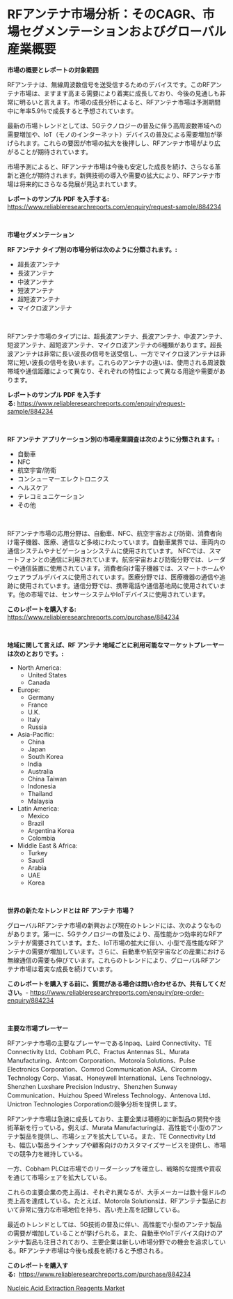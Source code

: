 <p><h1>RFアンテナ市場分析：そのCAGR、市場セグメンテーションおよびグローバル産業概要</h1></p><p><strong>市場の概要とレポートの対象範囲</strong></p>
<p><p>RFアンテナは、無線周波数信号を送受信するためのデバイスです。このRFアンテナ市場は、ますます高まる需要により着実に成長しており、今後の見通しも非常に明るいと言えます。市場の成長分析によると、RFアンテナ市場は予測期間中に年率5.9％で成長すると予想されています。</p><p>最新の市場トレンドとしては、5Gテクノロジーの普及に伴う高周波数帯域への需要増加や、IoT（モノのインターネット）デバイスの普及による需要増加が挙げられます。これらの要因が市場の拡大を後押しし、RFアンテナ市場がより広がることが期待されています。</p><p>市場予測によると、RFアンテナ市場は今後も安定した成長を続け、さらなる革新と進化が期待されます。新興技術の導入や需要の拡大により、RFアンテナ市場は将来的にさらなる発展が見込まれています。</p></p>
<p><strong>レポートのサンプル PDF を入手する:</strong> <a href="https://www.reliableresearchreports.com/enquiry/request-sample/884234">https://www.reliableresearchreports.com/enquiry/request-sample/884234</a></p>
<p>&nbsp;</p>
<p><strong>市場セグメンテーション</strong></p>
<p><strong>RF アンテナ タイプ別の市場分析は次のように分類されます。:</strong></p>
<p><ul><li>超長波アンテナ</li><li>長波アンテナ</li><li>中波アンテナ</li><li>短波アンテナ</li><li>超短波アンテナ</li><li>マイクロ波アンテナ</li></ul></p>
<p>&nbsp;</p>
<p><p>RFアンテナ市場のタイプには、超長波アンテナ、長波アンテナ、中波アンテナ、短波アンテナ、超短波アンテナ、マイクロ波アンテナの6種類があります。超長波アンテナは非常に長い波長の信号を送受信し、一方でマイクロ波アンテナは非常に短い波長の信号を扱います。これらのアンテナの違いは、使用される周波数帯域や通信距離によって異なり、それぞれの特性によって異なる用途や需要があります。</p></p>
<p><strong>レポートのサンプル PDF を入手する:</strong>&nbsp;<a href="https://www.reliableresearchreports.com/enquiry/request-sample/884234">https://www.reliableresearchreports.com/enquiry/request-sample/884234</a></p>
<p>&nbsp;</p>
<p><strong> RF アンテナ アプリケーション別の市場産業調査は次のように分類されます。:</strong></p>
<p><ul><li>自動車</li><li>NFC</li><li>航空宇宙/防衛</li><li>コンシューマーエレクトロニクス</li><li>ヘルスケア</li><li>テレコミュニケーション</li><li>その他</li></ul></p>
<p>&nbsp;</p>
<p><p>RFアンテナ市場の応用分野は、自動車、NFC、航空宇宙および防衛、消費者向け電子機器、医療、通信など多岐にわたっています。自動車業界では、車両内の通信システムやナビゲーションシステムに使用されています。 NFCでは、スマートフォンとの通信に利用されています。航空宇宙および防衛分野では、レーダーや通信装置に使用されています。消費者向け電子機器では、スマートホームやウェアラブルデバイスに使用されています。医療分野では、医療機器の通信や追跡に使用されています。通信分野では、携帯電話や通信基地局に使用されています。他の市場では、センサーシステムやIoTデバイスに使用されています。</p></p>
<p><strong>このレポートを購入する:</strong>&nbsp; <a href="https://www.reliableresearchreports.com/purchase/884234">https://www.reliableresearchreports.com/purchase/884234</a></p>
<p>&nbsp;</p>
<p><strong>地域に関して言えば、RF アンテナ 地域ごとに利用可能なマーケットプレーヤーは次のとおりです。:</strong></p>
<p><ul>
    <li>
        North America:
        <ul>
            <li>United States</li>
            <li>Canada</li>
        </ul>
    </li>
    <li>
        Europe:
        <ul>
            <li>Germany</li>
            <li>France</li>
            <li>U.K.</li>
            <li>Italy</li>
            <li>Russia</li>
        </ul>
    </li>
    <li>
        Asia-Pacific:
        <ul>
            <li>China</li>
            <li>Japan</li>
            <li>South Korea</li>
            <li>India</li>
            <li>Australia</li>
            <li>China Taiwan</li>
            <li>Indonesia</li>
            <li>Thailand</li>
            <li>Malaysia</li>
        </ul>
    </li>
    <li>
        Latin America:
        <ul>
            <li>Mexico</li>
            <li>Brazil</li>
            <li>Argentina Korea</li>
            <li>Colombia</li>
        </ul>
    </li>
    <li>
        Middle East & Africa:
        <ul>
            <li>Turkey</li>
            <li>Saudi</li>
            <li>Arabia</li>
            <li>UAE</li>
            <li>Korea</li>
        </ul>
    </li>
    </ul></p>
<p>&nbsp;</p>
<p><strong>世界の新たなトレンドとは RF アンテナ 市場？</strong></p>
<p><p>グローバルRFアンテナ市場の新興および現在のトレンドには、次のようなものがあります。第一に、5Gテクノロジーの普及により、高性能かつ効率的なRFアンテナが需要されています。また、IoT市場の拡大に伴い、小型で高性能なRFアンテナの需要が増加しています。さらに、自動車や航空宇宙などの産業における無線通信の需要も伸びています。これらのトレンドにより、グローバルRFアンテナ市場は着実な成長を続けています。</p></p>
<p><strong>このレポートを購入する前に、質問がある場合は問い合わせるか、共有してください。</strong>- <a href="https://www.reliableresearchreports.com/enquiry/pre-order-enquiry/884234">https://www.reliableresearchreports.com/enquiry/pre-order-enquiry/884234</a></p>
<p>&nbsp;</p>
<p><strong>主要な市場プレーヤー</strong></p>
<p><p>RFアンテナ市場の主要なプレーヤーであるInpaq、Laird Connectivity、TE Connectivity Ltd、Cobham PLC、Fractus Antennas SL、Murata Manufacturing、Antcom Corporation、Motorola Solutions、Pulse Electronics Corporation、Comrod Communication ASA、Circomm Technology Corp、Viasat、Honeywell International、Lens Technology、Shenzhen Luxshare Precision Industry、Shenzhen Sunway Communication、Huizhou Speed Wireless Technology、Antenova Ltd、Unictron Technologies Corporationの競争分析を提供します。</p><p>RFアンテナ市場は急速に成長しており、主要企業は積極的に新製品の開発や技術革新を行っている。例えば、Murata Manufacturingは、高性能で小型のアンテナ製品を提供し、市場シェアを拡大している。また、TE Connectivity Ltdも、幅広い製品ラインナップや顧客向けのカスタマイズサービスを提供し、市場での競争力を維持している。</p><p>一方、Cobham PLCは市場でのリーダーシップを確立し、戦略的な提携や買収を通じて市場シェアを拡大している。</p><p>これらの主要企業の売上高は、それぞれ異なるが、大手メーカーは数十億ドルの売上高を達成している。たとえば、Motorola Solutionsは、RFアンテナ製品において非常に強力な市場地位を持ち、高い売上高を記録している。</p><p>最近のトレンドとしては、5G技術の普及に伴い、高性能で小型のアンテナ製品の需要が増加していることが挙げられる。また、自動車やIoTデバイス向けのアンテナ製品も注目されており、主要企業は新しい市場分野での機会を追求している。RFアンテナ市場は今後も成長を続けると予想される。</p></p>
<p><strong>このレポートを購入する:</strong>&nbsp;&nbsp;<a href="https://www.reliableresearchreports.com/purchase/884234">https://www.reliableresearchreports.com/purchase/884234</a></p>
<p><p><a href="https://circular-yam-9b9.notion.site/Global-Nucleic-Acid-Extraction-Reagents-Market-Size-and-Market-Trends-Insights-and-Projections-from-bfcc3ba7c8dc43e2ab54842bfde411a8">Nucleic Acid Extraction Reagents Market</a></p></p>